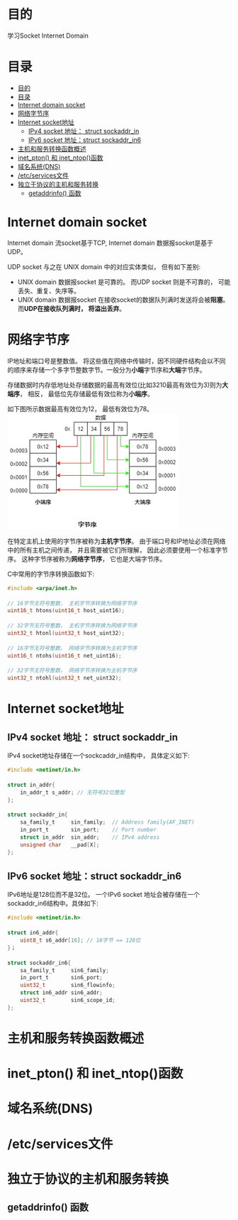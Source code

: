 # 目的
学习Socket Internet Domain

# 目录
- [目的](#目的)
- [目录](#目录)
- [Internet domain socket](#internet-domain-socket)
- [网络字节序](#网络字节序)
- [Internet socket地址](#internet-socket地址)
  - [IPv4 socket 地址： struct sockaddr_in](#ipv4-socket-地址-struct-sockaddr_in)
  - [IPv6 socket 地址：struct sockaddr_in6](#ipv6-socket-地址struct-sockaddr_in6)
- [主机和服务转换函数概述](#主机和服务转换函数概述)
- [inet_pton() 和 inet_ntop()函数](#inet_pton-和-inet_ntop函数)
- [域名系统(DNS)](#域名系统dns)
- [/etc/services文件](#etcservices文件)
- [独立于协议的主机和服务转换](#独立于协议的主机和服务转换)
  - [getaddrinfo() 函数](#getaddrinfo-函数)


# Internet domain socket
Internet domain 流socket基于TCP, Internet domain 数据报socket是基于UDP。 

UDP socket 与之在 UNIX domain 中的对应实体类似， 但有如下差别:
- UNIX domain 数据报socket 是可靠的。 而UDP socket 则是不可靠的， 可能丢失、重复、失序等。
- UNIX domain 数据报socket 在接收socket的数据队列满时发送将会被**阻塞**。 而**UDP在接收队列满时， 将溢出丢弃**。


# 网络字节序
IP地址和端口号是整数值。 将这些值在网络中传输时，因不同硬件结构会以不同的顺序来存储一个多字节整数字节。一般分为**小端**字节序和**大端**字节序。

存储数据时内存低地址处存储数据的最高有效位(比如3210最高有效位为3)则为**大端序**， 相反， 最低位先存储最低有效位称为**小端序**。

如下图所示数据最高有效位为12， 最低有效位为78。
![字节序](img/byte-order.jpg)

在特定主机上使用的字节序被称为**主机字节序**。 由于端口号和IP地址必须在网络中的所有主机之间传递， 并且需要被它们所理解， 因此必须要使用一个标准字节序。 这种字节序被称为**网络字节序**， 它也是大端字节序。

C中常用的字节序转换函数如下: 

```c
#include <arpa/inet.h>

// 16字节无符号整数， 主机字节序转换为网络字节序
uint16_t htons(uint16_t host_uint16);

// 32字节无符号整数， 主机字节序转换为网络字节序
uint32_t htonl(uint32_t host_uint32);

// 16字节无符号整数， 网络字节序转换为主机字节序
uint16_t ntohs(uint16_t net_uint16);

// 32字节无符号整数， 网络字节序转换为主机字节序
uint32_t ntohl(uint32_t net_uint32);
```

# Internet socket地址

## IPv4 socket 地址： struct sockaddr_in

IPv4 socket地址存储在一个sockcaddr_in结构中， 具体定义如下:

```c
#include <netinet/in.h>

struct in_addr{
    in_addr_t s_addr; // 无符号32位整型
};

struct sockaddr_in{
    sa_family_t     sin_family;  // Address family(AF_INET)
    in_port_t       sin_port;    // Port number
    struct in_addr  sin_addr;    // IPv4 address
    unsigned char   __pad[X];
};

```


## IPv6 socket 地址：struct sockaddr_in6

IPv6地址是128位而不是32位。 一个IPv6 socket 地址会被存储在一个sockaddr_in6结构中。具体如下:
```c
#include <netinet/in.h>

struct in6_addr{
    uint8_t s6_addr[16]; // 16字节 == 128位
}；

struct sockaddr_in6{
    sa_family_t     sin6_family;
    in_port_t       sin6_port;
    uint32_t        sin6_flowinfo;
    struct in6_addr sin6_addr;
    uint32_t        sin6_scope_id;
};


```


# 主机和服务转换函数概述


# inet_pton() 和 inet_ntop()函数


# 域名系统(DNS)


# /etc/services文件

# 独立于协议的主机和服务转换

## getaddrinfo() 函数

